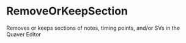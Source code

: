 # RemoveOrKeepSection
Removes or keeps sections of notes, timing points, and/or SVs in the Quaver Editor
